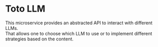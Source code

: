 # Toto LLM

This microservice provides an abstracted API to interact with different LLMs. <br>
That allows one to choose which LLM to use or to implement different strategies based on the content.